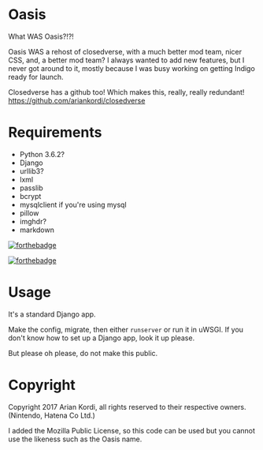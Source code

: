 # Oasis

What WAS Oasis?!?!

Oasis WAS a rehost of closedverse, with a much better mod team, nicer CSS, and, a better mod team? I always wanted to add new features, but I never got around to it, mostly because I was busy working on getting Indigo ready for launch.

Closedverse has a github too! Which makes this, really, really redundant! https://github.com/ariankordi/closedverse



# Requirements
  * Python 3.6.2?
  * Django
  * urllib3?
  * lxml
  * passlib
  * bcrypt
  * mysqlclient if you're using mysql
  * pillow
  * imghdr?
  * markdown

[![forthebadge](https://forthebadge.com/images/badges/made-with-python.svg)](https://forthebadge.com)

[![forthebadge](https://forthebadge.com/images/badges/you-didnt-ask-for-this.svg)](https://forthebadge.com)

# Usage

It's a standard Django app.

Make the config, migrate, then either `runserver` or run it in uWSGI.
If you don't know how to set up a Django app, look it up please.

But please oh please, do not make this public.

# Copyright
Copyright 2017 Arian Kordi, all rights reserved to their respective owners. (Nintendo, Hatena Co Ltd.)

I added the Mozilla Public License, so this code can be used but you cannot use the likeness such as the Oasis name.
